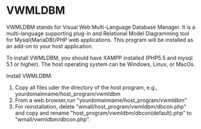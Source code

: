 # VWMLDBM 
VWMLDBM stands for Visual Web Multi-Language Database Manager.
It is a multi-language supporting plug-in and Relational Model Diagramming tool for Mysql(MariaDB)/PHP web applications.
This program will be installed as an add-on to your host application. 

To install VWMLDBM, you should have XAMPP installed (PHP5.5 and mysql 5.1 or higher).
The host operating system can be Windows, Linux, or MacOs.

Install VWMLDBM:
 1. Copy all files uder the directory of the host program, e.g., yourdomainname/host_program/vwmldbm
 2. From a web browser,run "yourdomainname/host_program/vwmldbm"
 3. For reinstallation, 
      delete "wmall/host_program/vwmldbm/dbcon.php" and copy and rename "host_program/vwmldbm/dbcon(default).php" to "wmall/vwmldbm/dbcon.php".
    

